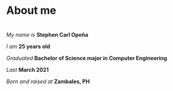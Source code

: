 # About me

#
*My name is* **Stephen Carl Opeña**  

*I am* **25 years old** 

*Graduated* **Bachelor of Science major in Computer Engineering**

*Last* **March 2021**

*Born and raised at* **Zambales, PH**
